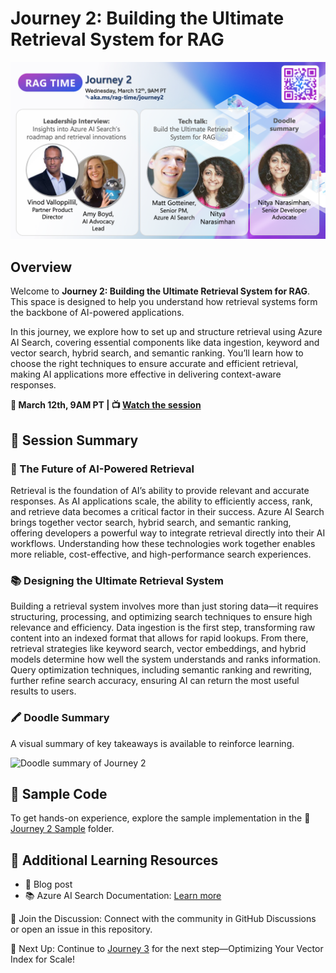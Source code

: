 # Journey 2: Building the Ultimate Retrieval System for RAG

![Journey 2 Context](./../images/journey2.png)

## Overview

Welcome to **Journey 2: Building the Ultimate Retrieval System for RAG**. This space is designed to help you understand how retrieval systems form the backbone of AI-powered applications.

In this journey, we explore how to set up and structure retrieval using Azure AI Search, covering essential components like data ingestion, keyword and vector search, hybrid search, and semantic ranking. You’ll learn how to choose the right techniques to ensure accurate and efficient retrieval, making AI applications more effective in delivering context-aware responses.

**📅 March 12th, 9AM PT | 📺 [Watch the session](https://aka.ms/rag-time/journey2)**

## 🎥 Session Summary

### 🎥 The Future of AI-Powered Retrieval

Retrieval is the foundation of AI’s ability to provide relevant and accurate responses. As AI applications scale, the ability to efficiently access, rank, and retrieve data becomes a critical factor in their success. Azure AI Search brings together vector search, hybrid search, and semantic ranking, offering developers a powerful way to integrate retrieval directly into their AI workflows. Understanding how these technologies work together enables more reliable, cost-effective, and high-performance search experiences.

### 📚 Designing the Ultimate Retrieval System

Building a retrieval system involves more than just storing data—it requires structuring, processing, and optimizing search techniques to ensure high relevance and efficiency. Data ingestion is the first step, transforming raw content into an indexed format that allows for rapid lookups. From there, retrieval strategies like keyword search, vector embeddings, and hybrid models determine how well the system understands and ranks information. Query optimization techniques, including semantic ranking and rewriting, further refine search accuracy, ensuring AI can return the most useful results to users.

### 🖍 Doodle Summary

A visual summary of key takeaways is available to reinforce learning.

![Doodle summary of Journey 2]()

## 📂 Sample Code

To get hands-on experience, explore the sample implementation in the 📂 [Journey 2 Sample](./sample/) folder.

## 🔗 Additional Learning Resources

- 📖 Blog post
- 📚 Azure AI Search Documentation: [Learn more](https://learn.microsoft.com/en-us/azure/search/)

💬 Join the Discussion: Connect with the community in GitHub Discussions or open an issue in this repository.

🚀 Next Up: Continue to [Journey 3](./../Journey%203%20-%20Optimize%20your%20Vector%20Index%20for%20Scale) for the next step—Optimizing Your Vector Index for Scale!
